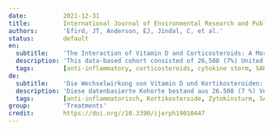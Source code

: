 ```yaml
---
date:          2021-12-31
title:         International Journal of Environmental Research and Public Health
authors:       'Efird, JT, Anderson, EJ, Jindal, C, et al.'
status:        default
en:
  subtitle:    'The Interaction of Vitamin D and Corticosteroids: A Mortality Analysis of 26,508 Veterans Who Tested Positive for SARS-CoV-2'
  description: 'This data-based cohort consisted of 26,508 (7%) United States veterans out of the 399,290 who tested positive for SARS-CoV-2 from 1 March to 10 September 2020. We aimed to assess the interaction of post-index vitamin D (Vit D) and corticosteroid (CRT) use on 30-day mortality among hospitalized and non-hospitalized patients with coronavirus disease 2019 (COVID-19). Combination Vit D and CRT drug use was assessed according to four multinomial pairs (−|+, −|−, +|+, +|−). Respective categorical effects were computed on a log-binomial scale as adjusted relative risk (aRR). Approximately 6% of veterans who tested positive for SARS-CoV-2 died within 30 days of their index date. Among hospitalized patients, a significantly decreased aRR was observed for the use of Vit D in the absence of CRTs relative to patients who received CRTs but not Vit D. Among patients receiving systemically administered CRTs (e.g., dexamethasone), the use of Vit D was associated with fewer deaths in hospitalized patients compared with non-hospitalized patients. Evaluating the effect of modification of these compounds in the context of hospitalization may aid in the management of COVID-19 and provide a better understanding of the pathophysiological mechanisms underlying this and future infectious disease outbreaks. '
  tags:        [anti-inflammatory, corticosteroids, cytokine storm, SARS-CoV-2, vitamin D, veterans]
de:
  subtitle:    'Die Wechselwirkung von Vitamin D und Kortikosteroiden: Eine Mortalitätsanalyse von 26.508 Veteranen, die positiv auf SARS-CoV-2 getestet wurden'
  description: 'Diese datenbasierte Kohorte bestand aus 26.508 (7 %) Veteranen aus den Vereinigten Staaten, die zwischen dem 1. März und dem 10. September 2020 positiv auf SARS-CoV-2 getestet wurden. Unser Ziel war es, die Wechselwirkung zwischen der Verwendung von Vitamin D (Vit D) und Kortikosteroiden (CRT) nach dem Index auf die 30-Tage-Mortalität bei hospitalisierten und nicht-hospitalisierten Patienten mit Coronavirus-Erkrankung 2019 (COVID-19) zu bewerten. Die kombinierte Einnahme von Vit D und CRT-Medikamenten wurde anhand von vier multinomialen Paaren (-|+, -|-, +|+, +|-) bewertet. Die jeweiligen kategorialen Effekte wurden auf einer log-binomialen Skala als bereinigtes relatives Risiko (aRR) berechnet. Ungefähr 6 % der Veteranen, die positiv auf SARS-CoV-2 getestet wurden, starben innerhalb von 30 Tagen nach ihrem Indexdatum. Bei den hospitalisierten Patienten wurde ein signifikant niedrigeres aRR für die Verwendung von Vit D ohne CRTs im Vergleich zu Patienten beobachtet, die CRTs, aber kein Vit D erhielten. Bei Patienten, die systemisch verabreichte CRTs (z. B. Dexamethason) erhielten, war die Verwendung von Vit D mit weniger Todesfällen bei hospitalisierten Patienten im Vergleich zu nicht-hospitalisierten Patienten verbunden. Die Bewertung der Auswirkungen einer Änderung dieser Verbindungen im Zusammenhang mit einem Krankenhausaufenthalt könnte bei der Behandlung von COVID-19 hilfreich sein und ein besseres Verständnis der pathophysiologischen Mechanismen ermöglichen, die diesem und zukünftigen Ausbrüchen von Infektionskrankheiten zugrunde liegen.' 
  tags:        [anti-inflammatorisch, Kortikosteroide, Zytokinsturm, SARS-CoV-2, Vitamin D, Veteranen]
group:         'Treatments'
credit:        https://doi.org//10.3390/ijerph19010447
---
```


